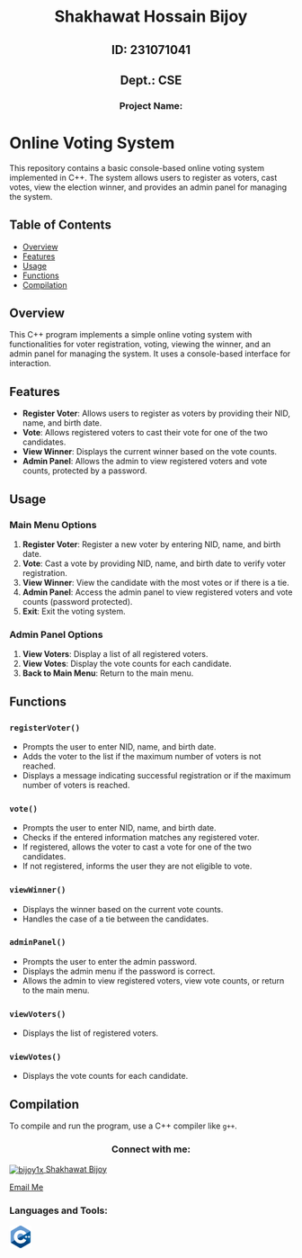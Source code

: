 <div class="container">
  <h1 align="center">Shakhawat Hossain Bijoy</h1>
  <h2 align="center">ID: 231071041</h2>
  <h2 align="center">Dept.: CSE</h2>
  <h3 align="center">Project Name:</h3>

# Online Voting System



This repository contains a basic console-based online voting system implemented in C++. The system allows users to register as voters, cast votes, view the election winner, and provides an admin panel for managing the system.

## Table of Contents

- [Overview](#overview)
- [Features](#features)
- [Usage](#usage)
- [Functions](#functions)
- [Compilation](#compilation)

## Overview

This C++ program implements a simple online voting system with functionalities for voter registration, voting, viewing the winner, and an admin panel for managing the system. It uses a console-based interface for interaction.

## Features

- **Register Voter**: Allows users to register as voters by providing their NID, name, and birth date.
- **Vote**: Allows registered voters to cast their vote for one of the two candidates.
- **View Winner**: Displays the current winner based on the vote counts.
- **Admin Panel**: Allows the admin to view registered voters and vote counts, protected by a password.

## Usage

### Main Menu Options

1. **Register Voter**: Register a new voter by entering NID, name, and birth date.
2. **Vote**: Cast a vote by providing NID, name, and birth date to verify voter registration.
3. **View Winner**: View the candidate with the most votes or if there is a tie.
4. **Admin Panel**: Access the admin panel to view registered voters and vote counts (password protected).
5. **Exit**: Exit the voting system.

### Admin Panel Options

1. **View Voters**: Display a list of all registered voters.
2. **View Votes**: Display the vote counts for each candidate.
3. **Back to Main Menu**: Return to the main menu.

## Functions

### `registerVoter()`

- Prompts the user to enter NID, name, and birth date.
- Adds the voter to the list if the maximum number of voters is not reached.
- Displays a message indicating successful registration or if the maximum number of voters is reached.

### `vote()`

- Prompts the user to enter NID, name, and birth date.
- Checks if the entered information matches any registered voter.
- If registered, allows the voter to cast a vote for one of the two candidates.
- If not registered, informs the user they are not eligible to vote.

### `viewWinner()`

- Displays the winner based on the current vote counts.
- Handles the case of a tie between the candidates.

### `adminPanel()`

- Prompts the user to enter the admin password.
- Displays the admin menu if the password is correct.
- Allows the admin to view registered voters, view vote counts, or return to the main menu.

### `viewVoters()`

- Displays the list of registered voters.

### `viewVotes()`

- Displays the vote counts for each candidate.

## Compilation

To compile and run the program, use a C++ compiler like `g++`.




  

  <h3 align="center">Connect with me:</h3>
  <p align="left" class="social-links">
    <a href="https://fb.com/bijoy1x" target="blank">
      <img align="center" src="https://raw.githubusercontent.com/rahuldkjain/github-profile-readme-generator/master/src/images/icons/Social/facebook.svg" alt="bijoy1x" height="30" width="40" />
      Shakhawat Bijoy
    </a>
  </p>
  <p align="left" class="social-links">
    <a href="mailto:shakhawatbijoy1@gmail.com">Email Me</a>
  </p>

  <h3 align="left">Languages and Tools:</h3>
  <p align="left">
    <a href="https://isocpp.org/" target="_blank" rel="noreferrer">
      <img src="https://raw.githubusercontent.com/devicons/devicon/master/icons/cplusplus/cplusplus-original.svg" alt="c++" width="40" height="40"/>
    </a>
  </p>
</div>

